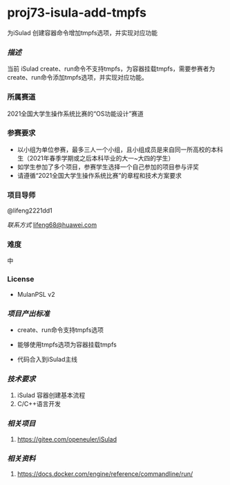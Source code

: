 # proj73-isula-add-tmpfs

为iSulad 创建容器命令增加tmpfs选项，并实现对应功能

### _描述_ 

当前 iSulad create、run命令不支持tmpfs，为容器挂载tmpfs，需要参赛者为create、run命令添加tmpfs选项，并实现对应功能。

### 所属赛道

2021全国大学生操作系统比赛的“OS功能设计”赛道



### 参赛要求

- 以小组为单位参赛，最多三人一个小组，且小组成员是来自同一所高校的本科生（2021年春季学期或之后本科毕业的大一~大四的学生）
- 如学生参加了多个项目，参赛学生选择一个自己参加的项目参与评奖
- 请遵循“2021全国大学生操作系统比赛”的章程和技术方案要求

### 项目导师

@lifeng2221dd1

_联系方式_ [lifeng68@huawei.com](mailto:lifeng68@huawei.com)

### 难度

中

### License

- MulanPSL v2

###  _项目产出标准_ 

- create、run命令支持tmpfs选项

- 能够使用tmpfs选项为容器挂载tmpfs

- 代码合入到iSulad主线

###  _技术要求_

1. iSulad 容器创建基本流程
2. C/C++语言开发

###  _相关项目_ 

1. <https://gitee.com/openeuler/iSulad>

###  _相关资料_ 

1. https://docs.docker.com/engine/reference/commandline/run/

